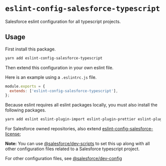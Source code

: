 # `eslint-config-salesforce-typescript`

Salesforce eslint configuration for all typescript projects.

## Usage

First install this package.

```bash
yarn add eslint-config-salesforce-typescript
```

Then extend this configuration in your own eslint file.

Here is an example using a `.eslintrc.js` file.

```javascript
module.exports = {
  extends: ['eslint-config-salesforce-typescript'],
};
```

Because eslint requires all eslint packages locally, you must also install the following packages.

```bash
yarn add eslint eslint-plugin-import eslint-plugin-prettier eslint-plugin-jsdoc @typescript-eslint/eslint-plugin @typescript-eslint/parser
```

For Salesforce owned repositories, also extend [eslint-config-salesforce-license](https://www.npmjs.com/package/eslint-config-salesforce-license);

**Note:** You can use [@salesforce/dev-scripts](https://www.npmjs.com/package/@salesforce/dev-scripts) to set this up along with all other configuration files related to a Salesforce typescript project.

For other configuration files, see [@salesforce/dev-config](https://www.npmjs.com/package/@salesforce/dev-config)
